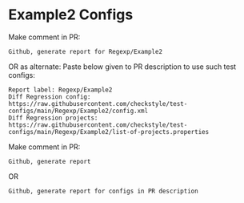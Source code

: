 # Example2 Configs
Make comment in PR:
```
Github, generate report for Regexp/Example2
```
OR as alternate:
Paste below given to PR description to use such test configs:
```
Report label: Regexp/Example2
Diff Regression config: https://raw.githubusercontent.com/checkstyle/test-configs/main/Regexp/Example2/config.xml
Diff Regression projects: https://raw.githubusercontent.com/checkstyle/test-configs/main/Regexp/Example2/list-of-projects.properties
```
Make comment in PR:
```
Github, generate report
```
OR
```
Github, generate report for configs in PR description
```
